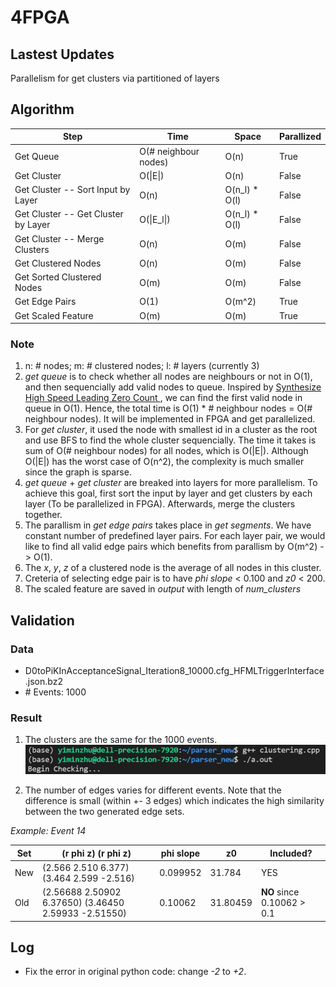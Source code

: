 # 4FPGA

## Lastest Updates
Parallelism for get clusters via partitioned of layers

## Algorithm

| Step | Time | Space | Parallized |
| --------------- | --------------- | --------------- | --------------- |
| Get Queue | O(# neighbour nodes) | O(n) | True |
| Get Cluster | O(\|E\|) | O(n) | False |
| Get Cluster -- Sort Input by Layer | O(n) | O(n_l) * O(l) | False |
| Get Cluster -- Get Cluster by Layer| O(\|E_l\|) | O(n_l) * O(l) | False |
| Get Cluster -- Merge Clusters | O(n) | O(m) | False |
| Get Clustered Nodes | O(n) | O(m) | False |
| Get Sorted Clustered Nodes | O(m) | O(m) | False |
| Get Edge Pairs | O(1) | O(m^2) | True |
| Get Scaled Feature | O(m) | O(m) | True |

### Note
1. n: \# nodes; m: \# clustered nodes; l: \# layers (currently 3)
2. *get queue* is to check whether all nodes are neighbours or not in O(1), and then sequencially add valid nodes to queue. Inspired by [Synthesize High Speed Leading Zero Count ](https://electronics.stackexchange.com/questions/196914/verilog-synthesize-high-speed-leading-zero-count), we can find the first valid node in queue in O(1). Hence, the total time is O(1) \* # neighbour nodes = O(# neighbour nodes). It will be implemented in FPGA and get parallelized.
3. For *get cluster*, it used the node with smallest id in a cluster as the root and use BFS to find the whole cluster sequencially. The time it takes is sum of O(# neighbour nodes) for all nodes, which is O(|E|). Although O(|E|) has the worst case of O(n^2),  the complexity is much smaller since the graph is sparse.
4. *get queue* + *get cluster* are breaked into layers for more parallelism. To achieve this goal, first sort the input by layer and get clusters by each layer (To be parallelized in FPGA). Afterwards, merge the clusters together.
5. The parallism in *get edge pairs* takes place in *get segments*. We have constant number of predefined layer pairs. For each layer pair, we would like to find all valid edge pairs which benefits from parallism by O(m^2) -> O(1).
6. The *x*, *y*, *z* of a clustered node is the average of all nodes in this cluster.
7. Creteria of selecting edge pair is to have *phi slope* < 0.100 and *z0* < 200.
8. The scaled feature are saved in *output* with length of *num_clusters*

## Validation
### Data
* D0toPiKInAcceptanceSignal_Iteration8_10000.cfg_HFMLTriggerInterface.json.bz2
* \# Events: 1000
### Result
1. The clusters are the same for the 1000 events.
![Output](img/compareDifference.png)

2. The number of edges varies for different events. Note that the difference is small (within +- 3 edges) which indicates the high similarity between the two generated edge sets.

*Example: Event 14*

| Set | (r phi z) (r phi z) | phi slope | z0 | Included? |
| --------------- | --------------- | --------------- | --------------- | --------------- |
| New | (2.566 2.510 6.377) (3.464 2.599 -2.516) | 0.099952 | 31.784 | YES |
| Old | (2.56688 2.50902 6.37650) (3.46450 2.59933 -2.51550) | 0.10062 | 31.80459 | **NO** since 0.10062 > 0.1 |

## Log
* Fix the error in original python code: change *-2* to *+2*.
